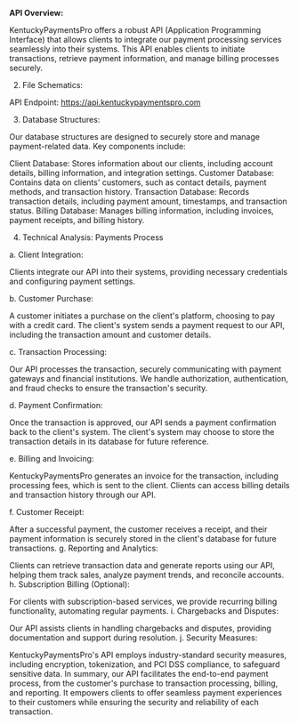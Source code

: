 
**API Overview:**

KentuckyPaymentsPro offers a robust API (Application Programming Interface) that allows clients to integrate our payment processing services seamlessly into their systems. This API enables clients to initiate transactions, retrieve payment information, and manage billing processes securely.

2. File Schematics:

API Endpoint: https://api.kentuckypaymentspro.com

3. Database Structures:

Our database structures are designed to securely store and manage payment-related data. Key components include:

Client Database: Stores information about our clients, including account details, billing information, and integration settings.
Customer Database: Contains data on clients' customers, such as contact details, payment methods, and transaction history.
Transaction Database: Records transaction details, including payment amount, timestamps, and transaction status.
Billing Database: Manages billing information, including invoices, payment receipts, and billing history.

4. Technical Analysis: Payments Process

a. Client Integration:

Clients integrate our API into their systems, providing necessary credentials and configuring payment settings.

b. Customer Purchase:


A customer initiates a purchase on the client's platform, choosing to pay with a credit card.
The client's system sends a payment request to our API, including the transaction amount and customer details.

c. Transaction Processing:

Our API processes the transaction, securely communicating with payment gateways and financial institutions.
We handle authorization, authentication, and fraud checks to ensure the transaction's security.

d. Payment Confirmation:

Once the transaction is approved, our API sends a payment confirmation back to the client's system.
The client's system may choose to store the transaction details in its database for future reference.

e. Billing and Invoicing:

KentuckyPaymentsPro generates an invoice for the transaction, including processing fees, which is sent to the client.
Clients can access billing details and transaction history through our API.

f. Customer Receipt:

After a successful payment, the customer receives a receipt, and their payment information is securely stored in the client's database for future transactions.
g. Reporting and Analytics:

Clients can retrieve transaction data and generate reports using our API, helping them track sales, analyze payment trends, and reconcile accounts.
h. Subscription Billing (Optional):

For clients with subscription-based services, we provide recurring billing functionality, automating regular payments.
i. Chargebacks and Disputes:

Our API assists clients in handling chargebacks and disputes, providing documentation and support during resolution.
j. Security Measures:

KentuckyPaymentsPro's API employs industry-standard security measures, including encryption, tokenization, and PCI DSS compliance, to safeguard sensitive data.
In summary, our API facilitates the end-to-end payment process, from the customer's purchase to transaction processing, billing, and reporting. It empowers clients to offer seamless payment experiences to their customers while ensuring the security and reliability of each transaction.
